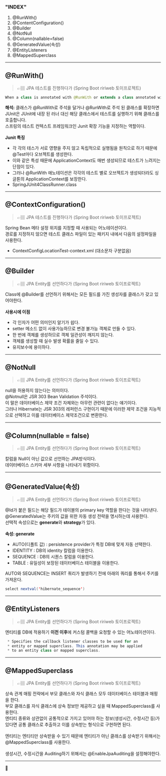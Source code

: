 ### "INDEX"

1. @RunWith()
2. @ContentConfiguration()
3. @Builder
4. @NotNull
5. @Column(nallable=false)
6. @GeneratedValue(속성)
7. @EntityListeners
8. @MappedSuperclass

---
## @RunWith() <br>

>👉🏽 JPA 테스트를 진행하다가 (Spring Boot ririweb 토이프로젝트)

```java
When a class is annotated with @RunWith or extends a class annotated with @RunWith, JUnit will invoke the class it references to run the tests in that class instead of the runner built into JUnit.
```
**해석:** 클래스가 @RunWith로 주석을 달거나 @RunWith로 주석 된 클래스를 확장하면 JUnit은 JUnit에 내장 된 러너 대신 해당 클래스에서 테스트를 실행하기 위해 클래스를 호출합니다. <br>
스프링의 테스트 컨텍스트 프레임워크인 Junit 확장 기능을 지정하는 역할이다. <br>
<br>
**Junit 특징**<br>
- 각 각의 테스가 서로 영향을 주지 않고 독립적으로 실행됨을 원칙으로 하기 때문에 @Test마다 오브젝트를 생성한다.  
- 이와 같은 특성 때문에 ApplicationContext도 매번 생성되므로 테스트가 느려지는 단점이 있다.
- 그러나 @RunWith 애노테이션은 각각의 테스트 별로 오브젝트가 생성되더라도 싱글톤의 ApplicationContext를 보장한다.
- SpringJUnit4ClassRunner.class

---
## @ContextConfiguration()

>👉🏽 JPA 테스트를 진행하다가 (Spring Boot ririweb 토이프로젝트)

Spring Bean 메타 설정 위치를 지정할 때 사용되는 어노테이션이다. <br>
경로를 지정하지 않으면 테스트 클래스 파일이 있는 패키지 내에서 다음의 설정파일을 사용한다. <br>
- ContextConfigLocationTest-context.xml (대소문자 구분없음)

---
## @Builder

>👉🏽 JPA Entity를 선언하다가 (Spring Boot ririweb 토이프로젝트)

Class에 @Builder를 선언하기 위해서는 모든 필드를 가진 생성자를 클래스가 갖고 있어야한다. <br>
<br>
**사용시에 이점** <br>
- 각 인자가 어떤 의미인지 알기가 쉽다.
- setter 메소드 없이 사용가능하므로 변경 불가능 객체로 만들 수 있다.
- 한 번에 객체를 생성하므로 객체 일관성이 깨지지 않는다.
- 객체를 생성할 때 실수 발생 확률을 줄일 수 있다.
- 유지보수에 용이하다.

---
## @NotNull

>👉🏽 JPA Entity를 선언하다가 (Spring Boot ririweb 토이프로젝트)

null을 허용하지 않는다는 의미이다. <br>
@Notnull은 JSR 303 Bean Validation 주석이다. <br>
이 말은 데이터베이스 제약 조건 자체와는 아무런 관련이 없다는 얘기이다. <br>
그러나 Hibernate는 JSR 303의 레퍼런스 구현이기 때문에 이러한 제약 조건을 지능적으로 선택하고 이를 데이터베이스 제약조건으로 변환한다. <br>

---
## @Column(nullable = false)

>👉🏽 JPA Entity를 선언하다가 (Spring Boot ririweb 토이프로젝트)

칼럼을 Null이 아닌 값으로 선언하는 JPA방식이다. <br>
데이터베이스 스키마 세부 사항을 나타내기 위함이다. <br>

---
## @GeneratedValue(속성)

>👉🏽 JPA Entity를 선언하다가 (Spring Boot ririweb 토이프로젝트)

@Id가 붙은 필드는 해당 필드가 테이블의 primary key 역할을 한다는 것을 나타낸다. <br>
@GeneratedValue는 주키의 값을 위한 자동 생성 전략을 명시하는데 사용한다. <br>
선택적 속성으로는 **generate**와 **strategy**가 있다. <br>
<br>
**속성: generate**
- AUTO(디폴트 값) : persistence provider가 특정 DB에 맞게 자동 선택한다.
- IDENTITY : DB의 identity 칼럼을 이용한다.
- SEQUENCE : DB의 시퀀스 칼럼을 이용한다.
- TABLE : 유일성이 보장된 데이터베이스 테이블을 이용한다.

AUTO와 SEQUENCE는 INSERT 쿼리가 발생하기 전에 아래의 쿼리를 통해서 주키를 가져온다.
```java
select nextval('hibernate_sequence')
```

---
## @EntityListeners

>👉🏽 JPA Entity를 선언하다가 (Spring Boot ririweb 토이프로젝트)

엔티티를 DB에 적용하기 **이전 이후**에 커스텀 콜백을 요청할 수 있는 어노테이션이다. <br>
```java
 * Specifies the callback listener classes to be used for an
 * entity or mapped superclass. This annotation may be applied
 * to an entity class or mapped superclass.
```

---
## @MappedSuperclass

>👉🏽 JPA Entity를 선언하다가 (Spring Boot ririweb 토이프로젝트)

상속 관계 매핑 전략에서 부모 클래스와 자식 클래스 모두 데이터베이스 테이블과 매핑을 한다. <br>
부모 클래스를 자식 클래스에 상속 정보만 제공하고 싶을 때 MappedSuperclass를 사용한다. <br>
엔티티 종류와 상관없이 공통적으로 가지고 있어야 하는 정보(생성시간, 수정시간 등)가 있다면 공통 클래스로 추출하고 이를 상속받는 형식으로 구현하면 된다. <br>
<br>
엔티티는 엔티티만 상속받을 수 있기 때문에 엔티티가 아닌 클래스를 상속받기 위해서는 @MappedSuperclass를 사용한다. <br>
<br>
생성시간, 수정시간을 Auditing하기 위해서는 @EnableJpaAuditing을 설정해야한다.

---


💊
